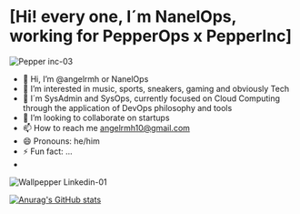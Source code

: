 # [Hi! every one, I´m NanelOps, working for PepperOps x PepperInc]

![Pepper inc-03](https://github.com/user-attachments/assets/4dca71aa-6a82-4d53-80b4-c18d38e8a6f4)

- 👋 Hi, I’m @angelrmh or NanelOps
- 👀 I’m interested in music, sports, sneakers, gaming and obviously Tech
- 🌱 I´m SysAdmin and SysOps, currently focused on Cloud Computing through the application of DevOps philosophy and tools
- 💞️ I’m looking to collaborate on startups
- 📫 How to reach me angelrmh10@gmail.com
- 😄 Pronouns: he/him
- ⚡ Fun fact: ...
- 
![Wallpepper Linkedin-01](https://github.com/user-attachments/assets/6c93fba5-99b0-4b36-924a-5629399cfd34)

[![Anurag's GitHub stats](https://github-readme-stats.vercel.app/api?username=angelrmh&show_icons=true&theme=radical)](https://github.com/anuraghazra/github-readme-stats)

<!---
angelrmh/angelrmh is a ✨ special ✨ repository because its `README.md` (this file) appears on your GitHub profile.
You can click the Preview link to take a look at your changes.
--->
